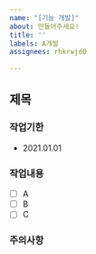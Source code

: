 ```yaml
---
name: "[기능 개발]"
about: 만들어주세요!
title: ''
labels: A개발
assignees: rhkrwjd0

---
```


## 제목

### 작업기한
- 2021.01.01

### 작업내용
- [ ] A
- [ ] B
- [ ] C

### 주의사항
